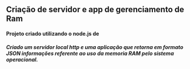 ## Criação de servidor e app de gerenciamento de Ram 

#### Projeto criado utilizando o node.js de

##### Criado um servidor local http e uma aplicação que retorna em formato JSON informações referente ao uso da memoria RAM pelo sistema operacional. 